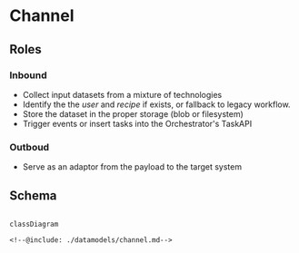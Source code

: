 # Channel

## Roles

### Inbound

- Collect input datasets from a mixture of technologies
- Identify the the _user_ and _recipe_ if exists, or fallback to legacy workflow.
- Store the dataset in the proper storage (blob or filesystem)
- Trigger events or insert tasks into the Orchestrator's TaskAPI

### Outboud

- Serve as an adaptor from the payload to the target system

## Schema

```mermaid

classDiagram

<!--@include: ./datamodels/channel.md-->


```
